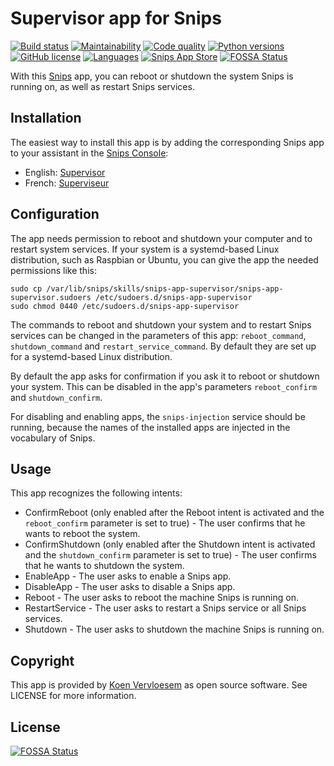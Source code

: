 # Supervisor app for Snips
[![Build status](https://api.travis-ci.com/koenvervloesem/snips-app-supervisor.svg?branch=master)](https://travis-ci.com/koenvervloesem/snips-app-supervisor) [![Maintainability](https://api.codeclimate.com/v1/badges/b3a76052925c4dfb5941/maintainability)](https://codeclimate.com/github/koenvervloesem/snips-app-supervisor/maintainability) [![Code quality](https://api.codacy.com/project/badge/Grade/42c7678a1b1b4f4aa6059c054bfe98cf)](https://app.codacy.com/app/koenvervloesem/snips-app-supervisor) [![Python versions](https://img.shields.io/badge/python-3.5-blue.svg)](https://www.python.org) [![GitHub license](https://img.shields.io/github/license/koenvervloesem/snips-app-supervisor.svg)](https://github.com/koenvervloesem/snips-app-supervisor/blob/master/LICENSE) [![Languages](https://img.shields.io/badge/i18n-en|fr-brown.svg)](https://github.com/koenvervloesem/snips-supervisor/tree/master/translations) [![Snips App Store](https://img.shields.io/badge/snips-app-blue.svg)](https://console.snips.ai/store/en/skill_l6qM1pVz2ez)
[![FOSSA Status](https://app.fossa.io/api/projects/git%2Bgithub.com%2Fkoenvervloesem%2Fsnips-app-supervisor.svg?type=shield)](https://app.fossa.io/projects/git%2Bgithub.com%2Fkoenvervloesem%2Fsnips-app-supervisor?ref=badge_shield)

With this [Snips](https://snips.ai/) app, you can reboot or shutdown the system Snips is running on, as well as restart Snips services.

## Installation

The easiest way to install this app is by adding the corresponding Snips app to your assistant in the [Snips Console](https://console.snips.ai):

*   English: [Supervisor](https://console.snips.ai/store/en/skill_l6qM1pVz2ez)
*   French: [Superviseur](https://console.snips.ai/store/fr/skill_BWAwo87MxrW)

## Configuration

The app needs permission to reboot and shutdown your computer and to restart system services. If your system is a systemd-based Linux distribution, such as Raspbian or Ubuntu, you can give the app the needed permissions like this:

``` shell
sudo cp /var/lib/snips/skills/snips-app-supervisor/snips-app-supervisor.sudoers /etc/sudoers.d/snips-app-supervisor
sudo chmod 0440 /etc/sudoers.d/snips-app-supervisor
```

The commands to reboot and shutdown your system and to restart Snips services can be changed in the parameters of this app: `reboot_command`, `shutdown_command` and `restart_service_command`. By default they are set up for a systemd-based Linux distribution.

By default the app asks for confirmation if you ask it to reboot or shutdown your system. This can be disabled in the app's parameters `reboot_confirm` and `shutdown_confirm`.

For disabling and enabling apps, the `snips-injection` service should be running, because the names of the installed apps are injected in the vocabulary of Snips.

## Usage

This app recognizes the following intents:

*   ConfirmReboot (only enabled after the Reboot intent is activated and the `reboot_confirm` parameter is set to true) - The user confirms that he wants to reboot the system.
*   ConfirmShutdown (only enabled after the Shutdown intent is activated and the `shutdown_confirm` parameter is set to true) - The user confirms that he wants to shutdown the system.
*   EnableApp - The user asks to enable a Snips app.
*   DisableApp - The user asks to disable a Snips app.
*   Reboot - The user asks to reboot the machine Snips is running on.
*   RestartService - The user asks to restart a Snips service or all Snips services.
*   Shutdown - The user asks to shutdown the machine Snips is running on.

## Copyright

This app is provided by [Koen Vervloesem](mailto:koen@vervloesem.eu) as open source software. See LICENSE for more information.


## License
[![FOSSA Status](https://app.fossa.io/api/projects/git%2Bgithub.com%2Fkoenvervloesem%2Fsnips-app-supervisor.svg?type=large)](https://app.fossa.io/projects/git%2Bgithub.com%2Fkoenvervloesem%2Fsnips-app-supervisor?ref=badge_large)